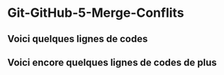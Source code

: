 # Git-GitHub-5-Merge-Conflits

## Voici quelques lignes de codes 
## Voici encore quelques lignes de codes de plus 
